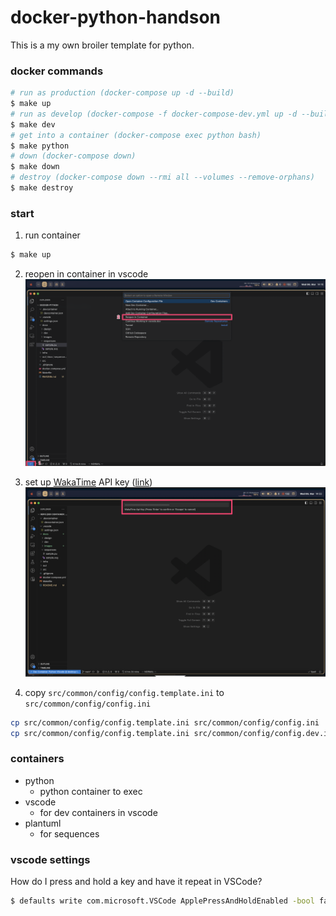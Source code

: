 # docker-python-handson
This is a my own broiler template for python.

### docker commands
```bash
# run as production (docker-compose up -d --build)
$ make up
# run as develop (docker-compose -f docker-compose-dev.yml up -d --build)
$ make dev
# get into a container (docker-compose exec python bash)
$ make python
# down (docker-compose down)
$ make down
# destroy (docker-compose down --rmi all --volumes --remove-orphans)
$ make destroy
```

### start
1. run container
```bash
$ make up
```
2. reopen in container in vscode
![start_vscode](./docs/images/start_vscode.png)

3. set up [WakaTime](https://wakatime.com/) API key ([link](https://wakatime.com/settings/api-key))
![wakatime_api_key](./docs/images/wakatime_api_key.png)

4. copy `src/common/config/config.template.ini` to `src/common/config/config.ini`
```bash
cp src/common/config/config.template.ini src/common/config/config.ini
cp src/common/config/config.template.ini src/common/config/config.dev.ini
```

### containers
- python
  - python container to exec
- vscode
  - for dev containers in vscode
- plantuml
  - for sequences


### vscode settings
How do I press and hold a key and have it repeat in VSCode?
```bash
$ defaults write com.microsoft.VSCode ApplePressAndHoldEnabled -bool false
```
